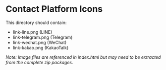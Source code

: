 # Contact Platform Icons

This directory should contain:
- link-line.png (LINE)
- link-telegram.png (Telegram)
- link-wechat.png (WeChat)
- link-kakao.png (KakaoTalk)

*Note: Image files are referenced in index.html but may need to be extracted from the complete zip packages.*